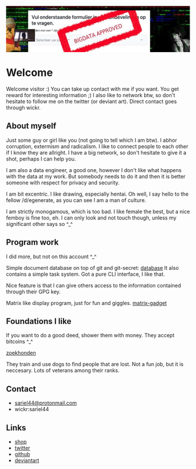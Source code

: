 <img src="0.jpg" style="display: block; align:left" />

# Welcome

Welcome visitor :) You can take up contact with me if you want. You get reward for interesting information ;)
I also like to network btw, so don't hesitate to follow me on the twitter (or deviant art). Direct contact goes through wickr.

## About myself

Just some guy or girl like you (not going to tell which I am btw). I abhor corruption, extermism and radicalism. I like to connect people to each other if I know they are allright. I have a big network, so don't hesitate to give it a shot, perhaps I can help you. 

I am also a data engineer, a good one, however I don't like what happens with the data at my work. But somebody needs to do it and then it is better someone with respect for privacy and security. 

I am bit excentric. I like drawing, especially hentai. Oh well, I say hello to the fellow /d/egenerate, as you can see I am a man of culture. 

I am strictly monogamous, which is too bad. I like female the best, but a nice femboy is fine too, eh. I can only look and not touch though, unless my significant other says so ^_^

## Program work

I did more, but not on this account ^_^

Simple document database on top of git and git-secret: [database](https://github.com/sariel44/database)
It also contains a simple task system. Got a pure CLI interface, I like that. 

Nice feature is that I can give others access to the information contained through their GPG key. 

Matrix like display program, just for fun and giggles. [matrix-gadget](https://github.com/sariel44/matrix-gadget)

## Foundations I like

If you want to do a good deed, shower them with money. They accept bitcoins ^_^ 

[zoekhonden](https://www.zoekhonden.com/)

They train and use dogs to find people that are lost. Not a fun job, but it is neccesary. Lots of veterans among their ranks. 


## Contact

* sariel44@protonmail.com
* wickr:sariel44

## Links

* [shop](https://www.redbubble.com/people/Sariels-bunker/shop)
* [twitter](https://twitter.com/sariel44)
* [github](https://github.com/sariel44/)
* [deviantart](https://www.deviantart.com/sariel444)
